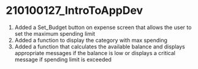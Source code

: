 # 210100127_IntroToAppDev
1. Added a Set_Budget button on expense screen that allows the user to set the maximum spending limit
2. Added a function to display the category with max spending
3. Added a function that calculates the available balance and displays appropriate messages if the balance is low or displays a critical message if spending limit is exceeded
   
